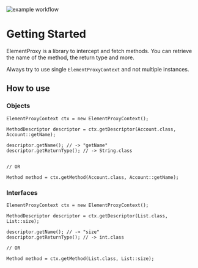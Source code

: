 ![example workflow](https://github.com/LeNeRoTeX/element-proxy/actions/workflows/maven.yml/badge.svg)

# Getting Started

ElementProxy is a library to intercept and fetch methods.
You can retrieve the name of the method, the return type and more.

Always try to use single `ElementProxyContext` and not multiple instances.

## How to use
### Objects

```
ElementProxyContext ctx = new ElementProxyContext();

MethodDescriptor descriptor = ctx.getDescriptor(Account.class, Account::getName);

descriptor.getName(); // -> "getName"
descriptor.getReturnType(); // -> String.class


// OR

Method method = ctx.getMethod(Account.class, Account::getName);
```

### Interfaces
```
ElementProxyContext ctx = new ElementProxyContext();

MethodDescriptor descriptor = ctx.getDescriptor(List.class, List::size);

descriptor.getName(); // -> "size"
descriptor.getReturnType(); // -> int.class

// OR

Method method = ctx.getMethod(List.class, List::size);
```
